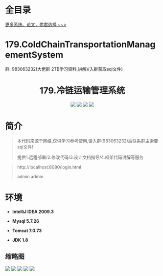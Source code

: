 # 全目录

[更多系统、论文，供君选择 ~~>](https://www.bitwise.net.cn)

# 179.ColdChainTransportationManagementSystem

<p>群: 983063232(大佬群 2TB学习资料,讲解)(入群获取sql文件)</p>

<p><h1 align="center">179.冷链运输管理系统</h1></p>


<p align="center">
	<img src="https://img.shields.io/badge/jdk-1.8-orange.svg"/>
    <img src="https://img.shields.io/badge/spring-5.x-lightgrey.svg"/>
    <img src="https://img.shields.io/badge/springmvc-3.x-blue.svg"/>
    <img src="https://img.shields.io/badge/mybatis-5.x-yellow.svg"/>
</p>

# 简介


> 本代码来源于网络,仅供学习参考使用,请入群(983063232)后联系群主索要sql文件!
>
> 提供1.远程部署/2.修改代码/3.设计文档指导/4.框架代码讲解等服务

> http://localhost:8080/login.html
>
> admin admin   
>



# 环境

- <b>IntelliJ IDEA 2009.3</b>

- <b>Mysql 5.7.26</b>

- <b>Tomcat 7.0.73</b>

- <b>JDK 1.8</b>




## 缩略图

![](https://bitwise.oss-cn-heyuan.aliyuncs.com/2024/9/10/481173b3-ad64-497f-9604-05cc1c14c2aa.png)
![](https://bitwise.oss-cn-heyuan.aliyuncs.com/2024/9/10/5fb38758-77b5-4572-91bb-dec24dc04b0f.png)
![](https://bitwise.oss-cn-heyuan.aliyuncs.com/2024/9/10/7878edbd-15e4-4313-8420-bd2ebfee8584.png)
![](https://bitwise.oss-cn-heyuan.aliyuncs.com/2024/9/10/35c17dda-da5c-43e0-8009-caccded56df2.png)
![](https://bitwise.oss-cn-heyuan.aliyuncs.com/2024/9/10/ecc4a22a-1b6f-4986-8605-0122ebd2cb8a.png)

